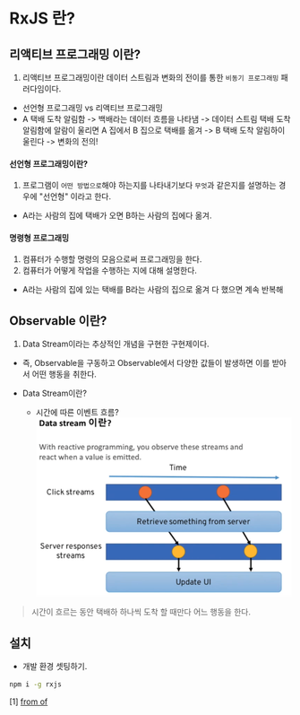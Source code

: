 # RxJS 란?

## 리액티브 프로그래밍 이란?

1. 리액티브 프로그래밍이란 데이터 스트림과 변화의 전이를 통한 `비동기 프로그래밍` 패러다임이다.
  - 선언형 프로그래밍 vs 리액티브 프로그래밍
  - A 택배 도착 알림함 -> 백배라는 데이터 흐름을 나타냄 -> 데이터 스트림 택배 도착 알림함에 알람이 울리면 A 집에서 B 집으로 택배를 옮겨 -> B 택배 도착 알림하이 울린다 -> 변화의 전의!
#### 선언형 프로그래밍이란?
1. 프로그램이 `어떤 방법으로`해야 하는지를 나타내기보다 `무엇`과 같은지를 설명하는 경우에 "선언형" 이라고 한다.
  - A라는 사람의 집에 택배가 오면 B하는 사람의 집에다 옮겨.
#### 명령형 프로그래밍

1. 컴퓨터가 수행할 명령의 모음으로써 프로그래밍을 한다.
2. 컴퓨터가 어떻게 작업을 수행하는 지에 대해 설명한다.
  - A라는 사람의 집에 있는 택배를 B라는 사람의 집으로 옮겨 다 했으면 계속 반복해

## Observable 이란?
1. Data Stream이라는 추상적인 개념을 구현한 구현제이다.
- 즉, Observable을 구동하고 Observable에서 다양한 값들이 발생하면 이를 받아서 어떤 행동을 취한다.
 
- Data Stream이란?
  - 시간에 따른 이벤트 흐름?
 ![data](./static/data.png)
> 시간이 흐르는 동안 택배하 하나씩 도착 할 때만다 어느 행동을 한다.


## 설치

- 개발 환경 셋팅하기.

```bash
npm i -g rxjs
```


[1] [from of](./01_from_of/index.js)